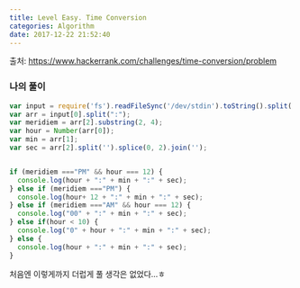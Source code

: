 ```yaml
---
title: Level Easy. Time Conversion
categories: Algorithm
date: 2017-12-22 21:52:40
---
```


출처: https://www.hackerrank.com/challenges/time-conversion/problem

### 나의 풀이

```javascript
var input = require('fs').readFileSync('/dev/stdin').toString().split('\n');
var arr = input[0].split(":");
var meridiem = arr[2].substring(2, 4);
var hour = Number(arr[0]);
var min = arr[1];
var sec = arr[2].split('').splice(0, 2).join('');


if (meridiem ==="PM" && hour === 12) {
  console.log(hour + ":" + min + ":" + sec);
} else if (meridiem ==="PM") {
  console.log(hour+ 12 + ":" + min + ":" + sec);
} else if (meridiem ==="AM" && hour === 12) {
  console.log("00" + ":" + min + ":" + sec);
} else if(hour < 10) {
  console.log("0" + hour + ":" + min + ":" + sec);
} else {
  console.log(hour + ":" + min + ":" + sec);
}
```

처음엔 이렇게까지 더럽게 풀 생각은 없었다...ㅎ